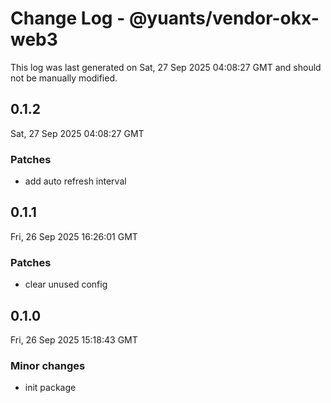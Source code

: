# Change Log - @yuants/vendor-okx-web3

This log was last generated on Sat, 27 Sep 2025 04:08:27 GMT and should not be manually modified.

## 0.1.2
Sat, 27 Sep 2025 04:08:27 GMT

### Patches

- add auto refresh interval

## 0.1.1
Fri, 26 Sep 2025 16:26:01 GMT

### Patches

- clear unused config

## 0.1.0
Fri, 26 Sep 2025 15:18:43 GMT

### Minor changes

- init package

